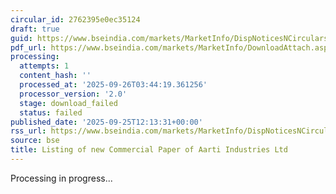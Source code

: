 ```yaml
---
circular_id: 2762395e0ec35124
draft: true
guid: https://www.bseindia.com/markets/MarketInfo/DispNoticesNCirculars.aspx?Noticeid={07975290-BF66-4DCC-AF5B-0647407DB919}&noticeno=20250925-29&dt=09/25/2025&icount=29&totcount=65&flag=0
pdf_url: https://www.bseindia.com/markets/MarketInfo/DownloadAttach.aspx?id=20250925-29&attachedId=
processing:
  attempts: 1
  content_hash: ''
  processed_at: '2025-09-26T03:44:19.361256'
  processor_version: '2.0'
  stage: download_failed
  status: failed
published_date: '2025-09-25T12:13:31+00:00'
rss_url: https://www.bseindia.com/markets/MarketInfo/DispNoticesNCirculars.aspx?Noticeid={07975290-BF66-4DCC-AF5B-0647407DB919}&noticeno=20250925-29&dt=09/25/2025&icount=29&totcount=65&flag=0
source: bse
title: Listing of new Commercial Paper of Aarti Industries Ltd
---
```


Processing in progress...